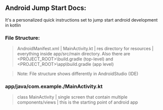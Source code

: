 ## Android Jump Start Docs:
It's a personalized quick instructions set to jump start android development in kotlin

### File Structure:
> AndroidManifest.xml | MainActivity.kt | res directory for resources | everything inside app/src/main directory. Also there are <PROJECT_ROOT>\build.gradle (top-level) and <PROJECT_ROOT>\app\build.gradle (app level)

> Note: File structure shows differently in AndroidStudio (IDE)

### app/java/com.example.<appname>/MainActivity.kt
> class MainActivity | single screen that contain multiple components/views | this is the starting point of android app



